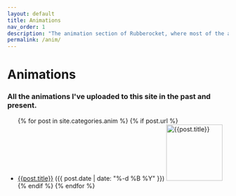 ```yaml
---
layout: default
title: Animations
nav_order: 1
description: "The animation section of Rubberocket, where most of the animations of the site reside."
permalink: /anim/
---
```


# Animations
### All the animations I've uploaded to this site in the past and present.

<ul>
  {% for post in site.categories.anim %}
    {% if post.url %}
        <li><a href="{{post.url}}">{{post.title}}</a> ({{ post.date | date: "%-d %B %Y" }}) <img src="{{post.thumbnail}}" width="128" alt="{{post.title}}"></li>
    {% endif %}
  {% endfor %}
</ul>
